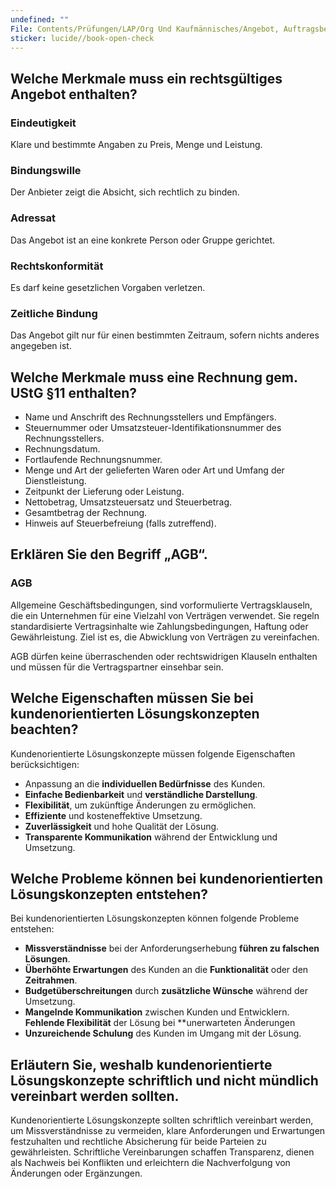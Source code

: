 ```yaml
---
undefined: ""
File: Contents/Prüfungen/LAP/Org Und Kaufmännisches/Angebot, Auftragsbestätigung, Rechnung, AGB, Lösungskonzepte.md
sticker: lucide//book-open-check
---
```


## Welche Merkmale muss ein rechtsgültiges Angebot enthalten?
### Eindeutigkeit
Klare und bestimmte Angaben zu Preis, Menge und Leistung.
### Bindungswille
Der Anbieter zeigt die Absicht, sich rechtlich zu binden.
### Adressat
Das Angebot ist an eine konkrete Person oder Gruppe gerichtet.
### Rechtskonformität
Es darf keine gesetzlichen Vorgaben verletzen.
### Zeitliche Bindung
Das Angebot gilt nur für einen bestimmten Zeitraum, sofern nichts anderes angegeben ist.

## Welche Merkmale muss eine Rechnung gem. UStG §11 enthalten?

- Name und Anschrift des Rechnungsstellers und Empfängers.
- Steuernummer oder Umsatzsteuer-Identifikationsnummer des Rechnungsstellers.
- Rechnungsdatum.
- Fortlaufende Rechnungsnummer.
- Menge und Art der gelieferten Waren oder Art und Umfang der Dienstleistung.
- Zeitpunkt der Lieferung oder Leistung.
- Nettobetrag, Umsatzsteuersatz und Steuerbetrag.
- Gesamtbetrag der Rechnung.
- Hinweis auf Steuerbefreiung (falls zutreffend).

## Erklären Sie den Begriff „AGB“.

### AGB 
Allgemeine Geschäftsbedingungen, sind vorformulierte Vertragsklauseln, die ein Unternehmen für eine Vielzahl von Verträgen verwendet. Sie regeln standardisierte Vertragsinhalte wie Zahlungsbedingungen, Haftung oder Gewährleistung. Ziel ist es, die Abwicklung von Verträgen zu vereinfachen. 

AGB dürfen keine überraschenden oder rechtswidrigen Klauseln enthalten und müssen für die Vertragspartner einsehbar sein.

## Welche Eigenschaften müssen Sie bei kundenorientierten Lösungskonzepten beachten?

Kundenorientierte Lösungskonzepte müssen folgende Eigenschaften berücksichtigen:

- Anpassung an die **individuellen Bedürfnisse** des Kunden.
- **Einfache Bedienbarkeit** und **verständliche Darstellung**.
- **Flexibilität**, um zukünftige Änderungen zu ermöglichen.
- **Effiziente** und kosteneffektive Umsetzung.
- **Zuverlässigkeit** und hohe Qualität der Lösung.
- **Transparente Kommunikation** während der Entwicklung und Umsetzung.

## Welche Probleme können bei kundenorientierten Lösungskonzepten entstehen?

Bei kundenorientierten Lösungskonzepten können folgende Probleme entstehen:

- **Missverständnisse** bei der Anforderungserhebung **führen zu falschen Lösungen**.
- **Überhöhte Erwartungen** des Kunden an die **Funktionalität** oder den **Zeitrahmen**.
- **Budgetüberschreitungen** durch **zusätzliche Wünsche** während der Umsetzung.
- **Mangelnde Kommunikation** zwischen Kunden und Entwicklern. **Fehlende Flexibilität** der Lösung bei **unerwarteten Änderungen
- **Unzureichende Schulung** des Kunden im Umgang mit der Lösung.

## Erläutern Sie, weshalb kundenorientierte Lösungskonzepte schriftlich und nicht mündlich vereinbart werden sollten.

Kundenorientierte Lösungskonzepte sollten schriftlich vereinbart werden, um Missverständnisse zu vermeiden, klare Anforderungen und Erwartungen festzuhalten und rechtliche Absicherung für beide Parteien zu gewährleisten. Schriftliche Vereinbarungen schaffen Transparenz, dienen als Nachweis bei Konflikten und erleichtern die Nachverfolgung von Änderungen oder Ergänzungen.